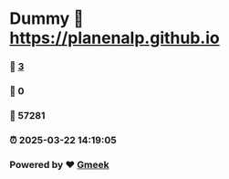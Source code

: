 # Dummy :link: https://planenalp.github.io 
### :page_facing_up: [3](https://planenalp.github.io/tag.html) 
### :speech_balloon: 0 
### :hibiscus: 57281 
### :alarm_clock: 2025-03-22 14:19:05 
### Powered by :heart: [Gmeek](https://github.com/Meekdai/Gmeek)
